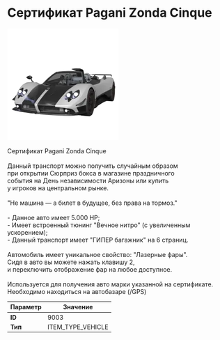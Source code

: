 # Сертификат Pagani Zonda Cinque

![Item Image](../img/9003.webp?raw=true)

Сертификат Pagani Zonda Cinque<br><br>Данный транспорт можно получить случайным образом<br>при открытии Сюрприз бокса в магазине праздничного<br>события на День независимости Аризоны или купить<br>у игроков на центральном рынке.<br><br>"Не машина — а билет в будущее, без права на тормоз."<br><br>- Данное авто имеет 5.000 HP;<br>- Имеет встроенный тюнинг "Вечное нитро" (с увеличенным ускорением);<br>- Данный транспорт имеет "ГИПЕР багажник" на 6 страниц.<br><br>Автомобиль имеет уникальное свойство: "Лазерные фары".<br>Сидя в авто вы можете нажать клавишу 2,<br>и переключить отображение фар на любое доступное.<br><br>Используется для получения авто марки указанной на сертификате.<br>Необходимо находиться на автобазаре (/GPS)


| Параметр | Значение |
|----------|----------|
| **ID** | 9003 |
| **Тип** | ITEM_TYPE_VEHICLE |

